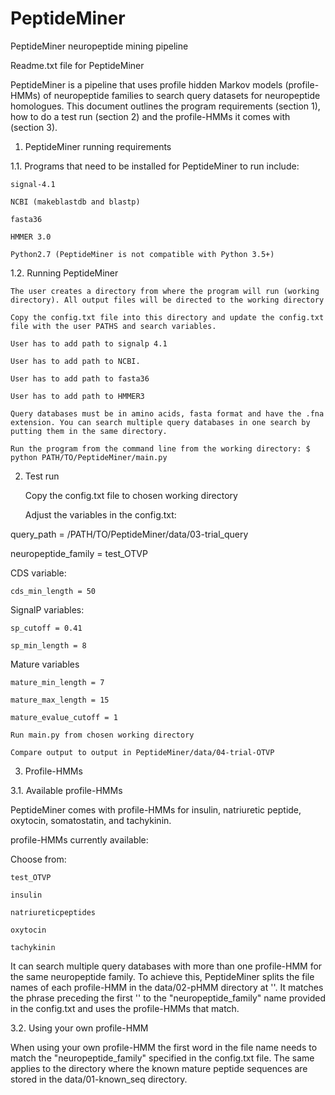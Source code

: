 # PeptideMiner

PeptideMiner neuropeptide mining pipeline

Readme.txt file for PeptideMiner

PeptideMiner is a pipeline that uses profile hidden Markov models (profile-HMMs) of neuropeptide families to search query datasets for neuropeptide homologues. This document outlines the program requirements (section 1), how to do a test run (section 2) and the profile-HMMs it comes with (section 3).
1. PeptideMiner running requirements

1.1. Programs that need to be installed for PeptideMiner to run include:

    signal-4.1

    NCBI (makeblastdb and blastp)

    fasta36

    HMMER 3.0

    Python2.7 (PeptideMiner is not compatible with Python 3.5+)

1.2. Running PeptideMiner

    The user creates a directory from where the program will run (working directory). All output files will be directed to the working directory

    Copy the config.txt file into this directory and update the config.txt file with the user PATHS and search variables.

    User has to add path to signalp 4.1

    User has to add path to NCBI.

    User has to add path to fasta36

    User has to add path to HMMER3

    Query databases must be in amino acids, fasta format and have the .fna extension. You can search multiple query databases in one search by putting them in the same directory.

    Run the program from the command line from the working directory: $ python PATH/TO/PeptideMiner/main.py

2. Test run

    Copy the config.txt file to chosen working directory

    Adjust the variables in the config.txt:

query_path = /PATH/TO/PeptideMiner/data/03-trial_query

neuropeptide_family = test_OTVP

CDS variable:

    cds_min_length = 50

SignalP variables:

    sp_cutoff = 0.41

    sp_min_length = 8

Mature variables

    mature_min_length = 7

    mature_max_length = 15

    mature_evalue_cutoff = 1

    Run main.py from chosen working directory

    Compare output to output in PeptideMiner/data/04-trial-OTVP

3. Profile-HMMs

3.1. Available profile-HMMs

PeptideMiner comes with profile-HMMs for insulin, natriuretic peptide, oxytocin, somatostatin, and tachykinin.

profile-HMMs currently available:

Choose from:

    test_OTVP

    insulin

    natriureticpeptides

    oxytocin

    tachykinin

It can search multiple query databases with more than one profile-HMM for the same neuropeptide family. To achieve this, PeptideMiner splits the file names of each profile-HMM in the data/02-pHMM directory at ''. It matches the phrase preceding the first '' to the "neuropeptide_family" name provided in the config.txt and uses the profile-HMMs that match.

3.2. Using your own profile-HMM

When using your own profile-HMM the first word in the file name needs to match the "neuropeptide_family" specified in the config.txt file. The same applies to the directory where the known mature peptide sequences are stored in the data/01-known_seq directory.
